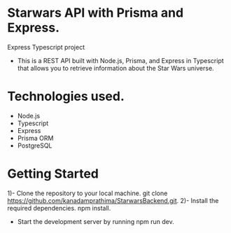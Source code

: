 # Starwars API with Prisma and Express.
Express Typescript project
 - This is a REST API built with Node.js, Prisma, and Express in Typescript that allows you to retrieve information about the Star Wars universe.
# Technologies used.
 - Node.js
 - Typescript
 - Express
 - Prisma ORM
 - PostgreSQL
 
 # Getting Started
 1)- Clone the repository to your local machine.
   git clone https://github.com/kanadamprathima/StarwarsBackend.git.
2)- Install the required dependencies.
   npm install.
- Start the development server by running 
  npm run dev.

